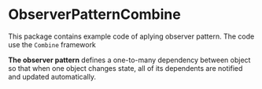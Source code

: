 # ObserverPatternCombine

This package contains example code of aplying observer pattern. The code use the `Combine` framework

**The observer pattern** defines a one-to-many dependency between object so that when one object changes state, all of its dependents are notified and updated automatically.
